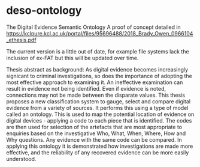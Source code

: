 # deso-ontology
The Digital Evidence Semantic Ontology
A proof of concept detailed in https://kclpure.kcl.ac.uk/portal/files/95696488/2018_Brady_Owen_0966104_ethesis.pdf

The current version is a little out of date, for example file systems lack the inclusion of ex-FAT but this will be updated over time.

Thesis abstract as background:
As digital evidence becomes increasingly signicant to criminal investigations, so does the importance of adopting the most effective approach to examining it. An ineffective examination can result in evidence not being identified. Even if evidence is noted, connections may not be made between the disparate values. This thesis proposes a new classification system to gauge, select and compare digital evidence from a variety of sources. It performs this using a type of model called an ontology. This is used to map the potential location of evidence on digital devices - applying a code to each piece that is identified. The codes are then used for selection of the artefacts that are most appropriate to enquiries based on the investigative Who, What, When, Where, How and Why questions. Any evidence with the same code can be compared. In applying this ontology it is demonstrated how investigations are made more effective, and the reliability of any recovered evidence can be more easily understood.
